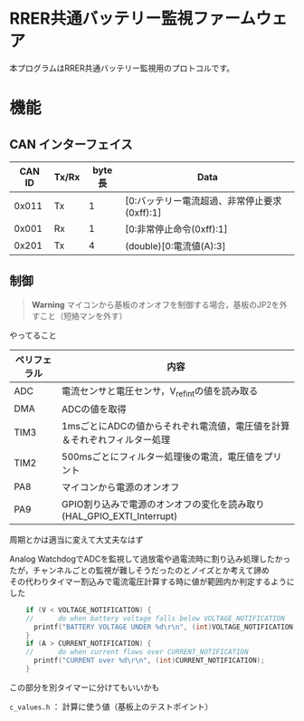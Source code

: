 # RRER共通バッテリー監視ファームウェア
本プログラムはRRER共通バッテリー監視用のプロトコルです。
# 機能
## CAN インターフェイス
| CAN ID        | Tx/Rx | byte長 | Data                                                                                   |
|---------------|-------|-------|-------------------------------------------------------------------------------------|
| 0x011 | Tx    | 1    | [0:バッテリー電流超過、非常停止要求(0xff):1] |
| 0x001 | Rx    | 1    | [0:非常停止命令(0xff):1] |
| 0x201 | Tx    | 4     | (double)[0:電流値(A):3]                                                                   |


## 制御
>**Warning**
>マイコンから基板のオンオフを制御する場合，基板のJP2を外すこと（短絡マンを外す）

やってること

|ペリフェラル| 内容                                                | 
|----|---------------------------------------------------|
|ADC| 電流センサと電圧センサ，V<sub>refint</sub>の値を読み取る             |
|DMA| ADCの値を取得                                          |
|TIM3| 1msごとにADCの値からそれぞれ電流値，電圧値を計算＆それぞれフィルター処理           |
|TIM2| 500msごとにフィルター処理後の電流，電圧値をプリント                      |
|PA8| マイコンから電源のオンオフ                                     |
|PA9| GPIO割り込みで電源のオンオフの変化を読み取り(HAL_GPIO_EXTI_Interrupt) |

周期とかは適当に変えて大丈夫なはず

Analog WatchdogでADCを監視して過放電や過電流時に割り込み処理したかったが，チャンネルごとの監視が難しそうだったのとノイズとか考えて諦め  
その代わりタイマー割込みで電流電圧計算する時に値が範囲内か判定するようにした

```c
    if (V < VOLTAGE_NOTIFICATION) {
    //      do when battery voltage falls below VOLTAGE_NOTIFICATION
      printf("BATTERY VOLTAGE UNDER %d\r\n", (int)VOLTAGE_NOTIFICATION);
    }
    if (A > CURRENT_NOTIFICATION) {
    //      do when current flows over CURRENT_NOTIFICATION
      printf("CURRENT over %d\r\n", (int)CURRENT_NOTIFICATION);
    }
```

この部分を別タイマーに分けてもいいかも

`c_values.h` ： 計算に使う値（基板上のテストポイント） 